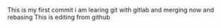 This is my first commit
i am learing git with gitlab and merging now and rebasing
This is editing from github
